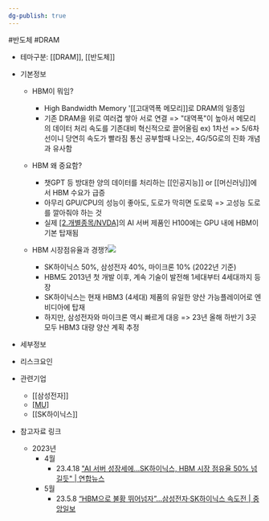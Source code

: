 ```yaml
---
dg-publish: true
---
```

#반도체 #DRAM


- 테마구분: [[DRAM]], [[반도체]]


- 기본정보
	- HBM이 뭐임?
		 - High Bandwidth Memory '[[고대역폭 메모리]]로 DRAM의 일종임
		 - 기존 DRAM을 위로 여러겹 쌓아 서로 연결
		=> "대역폭"이 높아서 메모리의 데이터 처리 속도를 기존대비 혁신적으로 끌어올림
		ex) 1차선 => 5/6차선이니 당연히 속도가 빨라짐
		통신 공부할때 나오는, 4G/5G로의 진화 개념과 유사함

	- HBM 왜 중요함?
		 - 챗GPT 등 방대한 양의 데이터를 처리하는 [[인공지능]] or [[머신러닝]]에서 HBM 수요가 급증
		 - 아무리 GPU/CPU의 성능이 좋아도, 도로가 막히면 도로묵 => 고성능 도로를 깔아줘야 하는 것
		 - 실제 [[2.개별종목/NVDA]](엔비디아)의 AI 서버 제품인 H100에는 GPU 내에 HBM이 기본 탑재됨

	-  HBM 시장점유율과 경쟁?![](https://i.imgur.com/UJT5kqK.png)

		 - SK하이닉스 50%, 삼성전자 40%, 마이크론 10% (2022년 기준)
		 - HBM도 2013년 첫 개발 이후, 계속 기술이 발전해 1세대부터 4세대까지 등장
		 - SK하이닉스는 현재 HBM3 (4세대) 제품의 유일한 양산 가능플레이어로 엔비디아에 탑재
		 - 하지만, 삼성전자와 마이크론 역시 빠르게 대응 
		=> 23년 올해 하반기 3곳 모두 HBM3 대량 양산 계획 추정 



- 세부정보



- 리스크요인



- 관련기업
	- [[삼성전자]]
	- [[MU]](마이크론)
	- [[SK하이닉스]]


- 참고자료 링크
	- 2023년
		- 4월
			- 23.4.18 ["AI 서버 성장세에…SK하이닉스, HBM 시장 점유율 50% 넘길듯" | 연합뉴스](https://www.yna.co.kr/view/AKR20230418144900003)
		- 5월
			- 23.5.8 [“HBM으로 불황 뛰어넘자”…삼성전자·SK하이닉스 속도전 | 중앙일보](https://www.joongang.co.kr/article/25159905#home)

